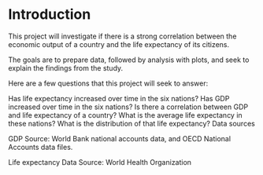 # Introduction

This project will investigate if there is a strong correlation between the economic output of a country and the life expectancy of its citizens.

The goals are to prepare data, followed by analysis with plots, and seek to explain the findings from the study.

Here are a few questions that this project will seek to answer:

Has life expectancy increased over time in the six nations?
Has GDP increased over time in the six nations?
Is there a correlation between GDP and life expectancy of a country?
What is the average life expectancy in these nations?
What is the distribution of that life expectancy?
Data sources

GDP Source: World Bank national accounts data, and OECD National Accounts data files.

Life expectancy Data Source: World Health Organization
